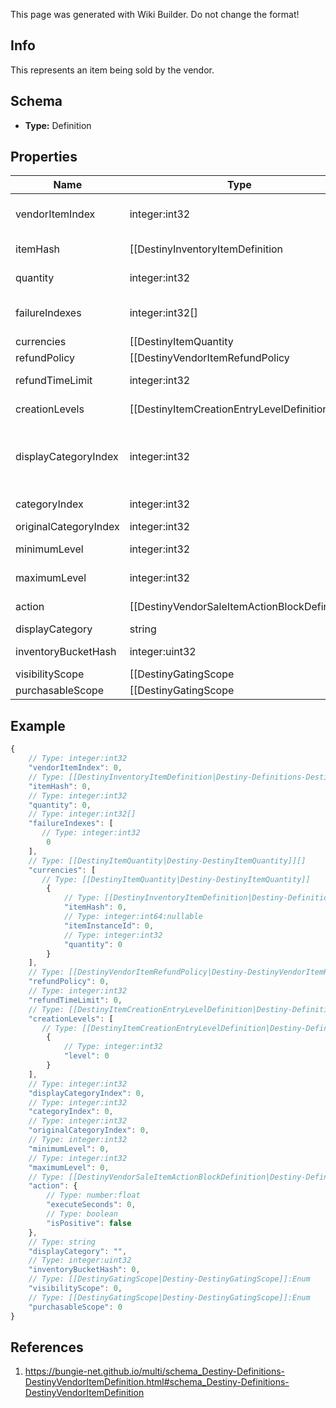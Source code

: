 <span class="wiki-builder">This page was generated with Wiki Builder. Do not change the format!</span>

## Info
This represents an item being sold by the vendor.

## Schema
* **Type:** Definition

## Properties
Name | Type | Description
---- | ---- | -----------
vendorItemIndex | integer:int32 | The index into the DestinyVendorDefinition.saleList.  This is what we use to refer to itemsbeing sold throughout live and definition data.
itemHash | [[DestinyInventoryItemDefinition|Destiny-Definitions-DestinyInventoryItemDefinition]]:ManifestDefinition:integer:uint32 | The hash identifier of the item being sold (DestinyInventoryItemDefinition). Note that a vendor can sell the same item in multiple ways, so don't assume that itemHash isa unique identifier for this entity.
quantity | integer:int32 | The amount you will recieve of the item described in itemHash if you make the purchase.
failureIndexes | integer:int32[] | An list of indexes into the DestinyVendorDefinition.failureStrings array, indicatingthe possible failure strings that can be relevant for this item.
currencies | [[DestinyItemQuantity|Destiny-DestinyItemQuantity]][] | This is a pre-compiled aggregation of item value and priceOverrideList, so that we have one placeto check for what the purchaser must pay for the item.  Use this instead of trying to piece togetherthe price separately.
refundPolicy | [[DestinyVendorItemRefundPolicy|Destiny-DestinyVendorItemRefundPolicy]]:Enum | If this item can be refunded, this is the policy for what will be refundd, how, and in what time period.
refundTimeLimit | integer:int32 | The amount of time before refundability of the newly purchased item will expire.
creationLevels | [[DestinyItemCreationEntryLevelDefinition|Destiny-Definitions-DestinyItemCreationEntryLevelDefinition]]:Definition[] | The Default level at which the item will spawn.  Almost always driven by an adjusto these days.Ideally should be singular.  It's a long story how this ended up as a list, but there is always eithergoing to be 0:1 of these entities.
displayCategoryIndex | integer:int32 | This is an index specifically into the display category, as opposed to the server-side Categories(which do not need to match or pair with each other in any way: server side categories are really juststructures for common validation.  Display Category will let us more easily categorize items visually)
categoryIndex | integer:int32 | The index into the DestinyVendorDefinition.categories array, so you can find the category associated withthis item.
originalCategoryIndex | integer:int32 | Same as above, but for the original category indexes.
minimumLevel | integer:int32 | The minimum character level at which this item is available for sale.
maximumLevel | integer:int32 | The maximum character level at which this item is available for sale.
action | [[DestinyVendorSaleItemActionBlockDefinition|Destiny-Definitions-DestinyVendorSaleItemActionBlockDefinition]]:Definition | The action to be performed when purchasing the item, if it's not just &quot;buy&quot;.
displayCategory | string | The string identifier for the category selling this item.
inventoryBucketHash | integer:uint32 | The inventory bucket into which this item will be placed upon purchase.
visibilityScope | [[DestinyGatingScope|Destiny-DestinyGatingScope]]:Enum | The most restrictive scope that determines whether the item is available in the Vendor's inventory.See DestinyGatingScope's documentation for more information. This can be determined by Unlock gating, or by whether or not the item has purchase level requirements (minimumLeveland maximumLevel properties).
purchasableScope | [[DestinyGatingScope|Destiny-DestinyGatingScope]]:Enum | Similar to visibilityScope, it represents the most restrictive scope that determines whether the item can be purchased.It will at least be as restrictive as visibilityScope, but could be more restrictive if the item has additionalpurchase requirements beyond whether it is merely visible or not. See DestinyGatingScope's documentation for more information.

## Example
```javascript
{
    // Type: integer:int32
    "vendorItemIndex": 0,
    // Type: [[DestinyInventoryItemDefinition|Destiny-Definitions-DestinyInventoryItemDefinition]]:ManifestDefinition:integer:uint32
    "itemHash": 0,
    // Type: integer:int32
    "quantity": 0,
    // Type: integer:int32[]
    "failureIndexes": [
       // Type: integer:int32
        0
    ],
    // Type: [[DestinyItemQuantity|Destiny-DestinyItemQuantity]][]
    "currencies": [
       // Type: [[DestinyItemQuantity|Destiny-DestinyItemQuantity]]
        {
            // Type: [[DestinyInventoryItemDefinition|Destiny-Definitions-DestinyInventoryItemDefinition]]:ManifestDefinition:integer:uint32
            "itemHash": 0,
            // Type: integer:int64:nullable
            "itemInstanceId": 0,
            // Type: integer:int32
            "quantity": 0
        }
    ],
    // Type: [[DestinyVendorItemRefundPolicy|Destiny-DestinyVendorItemRefundPolicy]]:Enum
    "refundPolicy": 0,
    // Type: integer:int32
    "refundTimeLimit": 0,
    // Type: [[DestinyItemCreationEntryLevelDefinition|Destiny-Definitions-DestinyItemCreationEntryLevelDefinition]]:Definition[]
    "creationLevels": [
       // Type: [[DestinyItemCreationEntryLevelDefinition|Destiny-Definitions-DestinyItemCreationEntryLevelDefinition]]:Definition
        {
            // Type: integer:int32
            "level": 0
        }
    ],
    // Type: integer:int32
    "displayCategoryIndex": 0,
    // Type: integer:int32
    "categoryIndex": 0,
    // Type: integer:int32
    "originalCategoryIndex": 0,
    // Type: integer:int32
    "minimumLevel": 0,
    // Type: integer:int32
    "maximumLevel": 0,
    // Type: [[DestinyVendorSaleItemActionBlockDefinition|Destiny-Definitions-DestinyVendorSaleItemActionBlockDefinition]]:Definition
    "action": {
        // Type: number:float
        "executeSeconds": 0,
        // Type: boolean
        "isPositive": false
    },
    // Type: string
    "displayCategory": "",
    // Type: integer:uint32
    "inventoryBucketHash": 0,
    // Type: [[DestinyGatingScope|Destiny-DestinyGatingScope]]:Enum
    "visibilityScope": 0,
    // Type: [[DestinyGatingScope|Destiny-DestinyGatingScope]]:Enum
    "purchasableScope": 0
}

```

## References
1. https://bungie-net.github.io/multi/schema_Destiny-Definitions-DestinyVendorItemDefinition.html#schema_Destiny-Definitions-DestinyVendorItemDefinition
